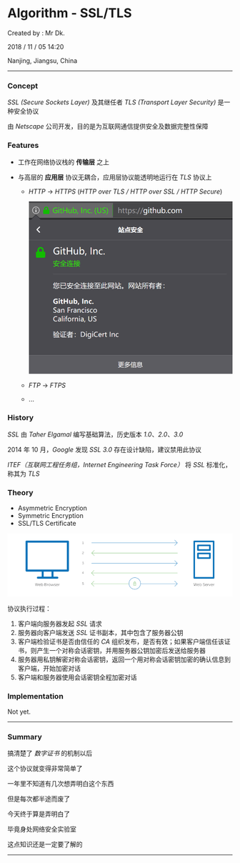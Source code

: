 # Algorithm - SSL/TLS

Created by : Mr Dk.

2018 / 11 / 05 14:20

Nanjing, Jiangsu, China

---

### Concept

_SSL (Secure Sockets Layer)_ 及其继任者 _TLS (Transport Layer Security)_ 是一种安全协议

由 _Netscape_ 公司开发，目的是为互联网通信提供安全及数据完整性保障

### Features

* 工作在网络协议栈的 __传输层__ 之上
* 与高层的 __应用层__ 协议无耦合，应用层协议能透明地运行在 _TLS_ 协议上

  * _HTTP_ &rarr; _HTTPS_ (_HTTP over TLS / HTTP over SSL / HTTP Secure_)

    ![https](../img/https.png)

  * _FTP_ &rarr; _FTPS_

  * ...

### History

_SSL_ 由 _Taher Elgamal_ 编写基础算法，历史版本 _1.0_、_2.0_、_3.0_

2014 年 10 月，_Google_ 发现 _SSL 3.0_ 存在设计缺陷，建议禁用此协议

_ITEF（互联网工程任务组，Internet Engineering Task Force）_ 将 _SSL_ 标准化，称其为 _TLS_

### Theory

* Asymmetric Encryption
* Symmetric Encryption
* SSL/TLS Certificate

![ssl/tls](../img/ssl.png)

协议执行过程：

1. 客户端向服务器发起 _SSL_ 请求
2. 服务器向客户端发送 _SSL_ 证书副本，其中包含了服务器公钥
3. 客户端检验证书是否由信任的 _CA_ 组织发布，是否有效；如果客户端信任该证书，则产生一个对称会话密钥，并用服务器公钥加密后发送给服务器
4. 服务器用私钥解密对称会话密钥，返回一个用对称会话密钥加密的确认信息到客户端，开始加密对话
5. 客户端和服务器使用会话密钥全程加密对话

### Implementation

Not yet.

---

### Summary

搞清楚了 _数字证书_ 的机制以后

这个协议就变得非常简单了

一年里不知道有几次想弄明白这个东西

但是每次都半途而废了

今天终于算是弄明白了

毕竟身处网络安全实验室

这点知识还是一定要了解的

---

